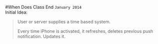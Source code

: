 #When Does Class End
`January 2014`	
Initial Idea:
>User or server supplies a time based system.
>
>Every time iPhone is activated, it refreshes, deletes previous push notification. Updates it.

